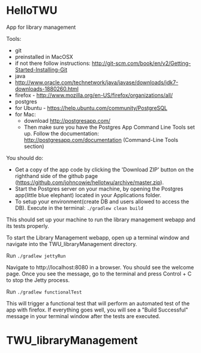 HelloTWU
========

App for library management

Tools:
* git
 * preinstalled in MacOSX
 * if not there follow instructions: http://git-scm.com/book/en/v2/Getting-Started-Installing-Git
* java
 * http://www.oracle.com/technetwork/java/javase/downloads/jdk7-downloads-1880260.html
* firefox - http://www.mozilla.org/en-US/firefox/organizations/all/
* postgres
 * for Ubuntu - https://help.ubuntu.com/community/PostgreSQL
 * for Mac:
   * download http://postgresapp.com/
   * Then make sure you have the Postgres App Command Line Tools set up. Follow the documentation: http://postgresapp.com/documentation (Command-Line Tools section)

You should do:
* Get a copy of the app code by clicking the 'Download ZIP' button on the righthand side of the github page (https://github.com/johncowie/hellotwu/archive/master.zip).
* Start the Postgres server on your machine, by opening the Postgres app(little blue elephant) located in your Applications folder.
* To setup your environment(create DB and users allowed to access the DB). Execute in the terminal:
  ```./gradlew clean build```

This should set up your machine to run the library management webapp and its tests properly.

To start the Library Management webapp, open up a terminal window and navigate into the TWU_libraryManagement directory.

Run ```./gradlew jettyRun```

Navigate to http://localhost:8080 in a browser. You should see the welcome page.
Once you see the message, go to the terminal and press Control + C to stop the Jetty process.

Run ```./gradlew functionalTest```

This will trigger a functional test that will perform an automated test of the app with firefox.
If everything goes well, you will see a "Build Successful" message in your terminal window after the tests are executed.
# TWU_libraryManagement
